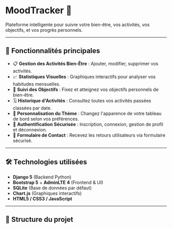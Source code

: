 # MoodTracker 🌟

Plateforme intelligente pour suivre votre bien-être, vos activités, vos objectifs, et vos progrès personnels.

---

## 🚀 Fonctionnalités principales

- 📋 **Gestion des Activités Bien-Être** : Ajouter, modifier, supprimer vos activités.
- 📈 **Statistiques Visuelles** : Graphiques interactifs pour analyser vos habitudes mensuelles.
- 🎯 **Suivi des Objectifs** : Fixez et atteignez vos objectifs personnels de bien-être.
- 🗓️ **Historique d'Activités** : Consultez toutes vos activités passées classées par date.
- 🎨 **Personnalisation du Thème** : Changez l'apparence de votre tableau de bord selon vos préférences.
- 🔐 **Authentification Sécurisée** : Inscription, connexion, gestion de profil et déconnexion.
- 📨 **Formulaire de Contact** : Recevez les retours utilisateurs via formulaire sécurisé.

---

## 🛠️ Technologies utilisées

- **Django 5** (Backend Python)
- **Bootstrap 5** + **AdminLTE 4** (Frontend & UI)
- **SQLite** (Base de données par défaut)
- **Chart.js** (Graphiques interactifs)
- **HTML5 / CSS3 / JavaScript**

---

## 📂 Structure du projet

